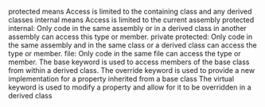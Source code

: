 protected means Access is limited to the containing class and any derived classes
internal means Access is limited to the current assembly
protected internal: Only code in the same assembly or in a derived class in another assembly can access this type or member.
private protected: Only code in the same assembly and in the same class or a derived class can access the type or member.
file: Only code in the same file can access the type or member.
The base keyword is used to access members of the base class from within a derived class.
The override keyword is used to provide a new implementation for a property inherited from a base class
The virtual keyword is used to modify a property and allow for it to be overridden in a derived class
